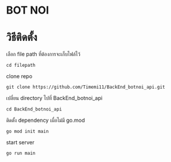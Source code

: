 # BOT NOI

# วิธีติดตั้ง

เลือก file path ที่ต้องการจะเก็บไฟล์ไว้

```
cd filepath
```

clone repo

```
git clone https://github.com/Timemi11/BackEnd_botnoi_api.git
```

เปลี่ยน directory ไปที่ BackEnd_botnoi_api

```
cd BackEnd_botnoi_api

```

ติดตั้ง dependency เผื่อไม่มี go.mod

```
go mod init main
```

start server

```
go run main
```
